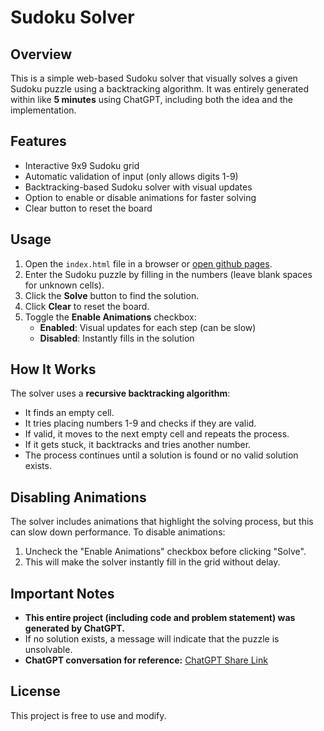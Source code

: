 # Sudoku Solver

## Overview
This is a simple web-based Sudoku solver that visually solves a given Sudoku puzzle using a backtracking algorithm. It was entirely generated within like **5 minutes** using ChatGPT, including both the idea and the implementation.

## Features
- Interactive 9x9 Sudoku grid
- Automatic validation of input (only allows digits 1-9)
- Backtracking-based Sudoku solver with visual updates
- Option to enable or disable animations for faster solving
- Clear button to reset the board

## Usage
1. Open the `index.html` file in a browser or [open github pages](https://hartmannlight.github.io/sudoku-solver-by-gpt/).
2. Enter the Sudoku puzzle by filling in the numbers (leave blank spaces for unknown cells).
3. Click the **Solve** button to find the solution.
4. Click **Clear** to reset the board.
5. Toggle the **Enable Animations** checkbox:
   - **Enabled**: Visual updates for each step (can be slow)
   - **Disabled**: Instantly fills in the solution

## How It Works
The solver uses a **recursive backtracking algorithm**:
- It finds an empty cell.
- It tries placing numbers 1-9 and checks if they are valid.
- If valid, it moves to the next empty cell and repeats the process.
- If it gets stuck, it backtracks and tries another number.
- The process continues until a solution is found or no valid solution exists.

## Disabling Animations
The solver includes animations that highlight the solving process, but this can slow down performance. To disable animations:
1. Uncheck the "Enable Animations" checkbox before clicking "Solve".
2. This will make the solver instantly fill in the grid without delay.

## Important Notes
- **This entire project (including code and problem statement) was generated by ChatGPT.**
- If no solution exists, a message will indicate that the puzzle is unsolvable.
- **ChatGPT conversation for reference:** [ChatGPT Share Link](https://chatgpt.com/share/67cb70a9-c9b4-8008-b986-f992081eb322)

## License
This project is free to use and modify.

